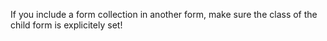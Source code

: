 
If you include a form collection in another form, make sure the class of the child form is explicitely set!
